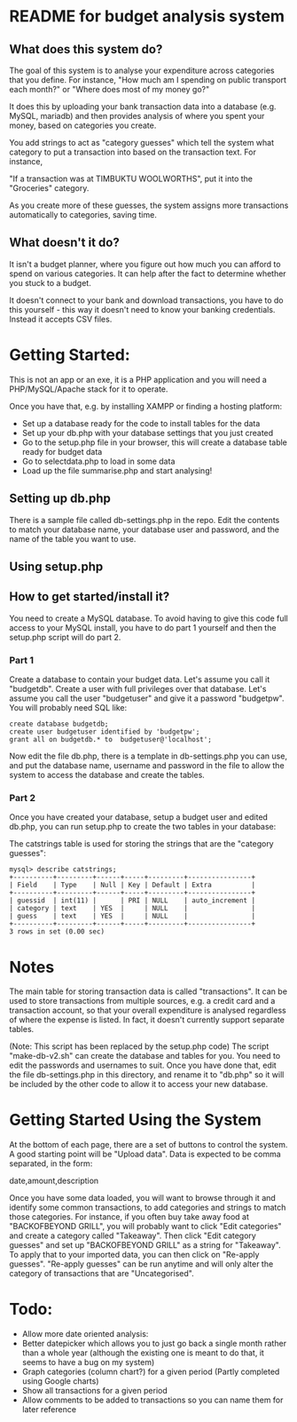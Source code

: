 # README for budget analysis system

## What does this system do?
The goal of this system is to analyse your expenditure across categories that you define.
For instance, "How much am I spending on public transport each month?" or "Where does most of my money go?"

It does this by uploading your bank transaction data into a database (e.g. MySQL,
mariadb) and then provides analysis of where you spent your money,
based on categories you create.

You add strings to act as "category guesses" which tell the system what
category to put a transaction into based on the transaction text. For instance,

"If a transaction was at TIMBUKTU WOOLWORTHS", put it into the "Groceries" category.

As you create more of these guesses, the
system assigns more transactions automatically to categories, saving time.

## What doesn't it do?
It isn't a budget planner, where you figure out how much you can afford
to spend on various categories.  It can help after the fact to determine
whether you stuck to a budget.

It doesn't connect to your bank and download transactions, you have to do
this yourself - this way it doesn't need to know your banking credentials.
Instead it accepts CSV files.

# Getting Started:
This is not an app or an exe, it is a PHP application and you will need
a PHP/MySQL/Apache stack for it to operate.

Once you have that, e.g. by installing XAMPP or finding a hosting platform:

* Set up a database ready for the code to install tables for the data
* Set up your db.php with your database settings that you just created
* Go to the setup.php file in your browser, this will create a database table
ready for budget data
* Go to selectdata.php to load in some data
* Load up the file summarise.php and start analysing!

## Setting up db.php
There is a sample file called db-settings.php in the repo.
Edit the contents to match your database name, your database user
and password, and the name of the table you want to use.

## Using setup.php




## How to get started/install it?
You need to create a MySQL database. To avoid having to give this code full access to
your MySQL install, you have to do part 1 yourself and then the setup.php script
will do part 2.

### Part 1
Create a database to contain your budget data.  Let's assume you call it "budgetdb".
Create a user with full privileges over that database.  Let's assume you call the
user "budgetuser" and give it a password "budgetpw".  You will probably need SQL like:


    create database budgetdb;
    create user budgetuser identified by 'budgetpw';
    grant all on budgetdb.* to  budgetuser@'localhost'; 
    
Now edit the file db.php, there is a template in db-settings.php you can use,
and put the database name, username and password in the file to allow the system
to access the database and create the tables.

### Part 2
Once you have created your database, setup a budget user and edited db.php, you can
run setup.php to create the two tables in your database:


The catstrings table is used for storing the strings that are the
"category guesses":
```
mysql> describe catstrings;
+----------+---------+------+-----+---------+----------------+
| Field    | Type    | Null | Key | Default | Extra          |
+----------+---------+------+-----+---------+----------------+
| guessid  | int(11) |      | PRI | NULL    | auto_increment |
| category | text    | YES  |     | NULL    |                |
| guess    | text    | YES  |     | NULL    |                |
+----------+---------+------+-----+---------+----------------+
3 rows in set (0.00 sec)
```
# Notes
The main table for storing transaction data is called "transactions".
It can be used to store transactions from multiple sources, e.g. a credit
card and a transaction account, so that your overall expenditure is analysed
regardless of where the expense is listed. In fact, it doesn't currently
support separate tables.

(Note: This script has been replaced by the setup.php code)
The script "make-db-v2.sh" can create the database and tables for you.
You need to edit the passwords and usernames to suit.
Once you have done that, edit the file db-settings.php in this directory,
and rename it to "db.php" so it will be included by the other code to allow
it to access your new database.

# Getting Started Using the System
At the bottom of each page, there are a set of buttons to control the
system. A good starting point will be "Upload data".
Data is expected to be comma separated, in the form:

date,amount,description

Once you have some data loaded, you will want to browse through it and
identify some common transactions, to add categories and strings to match
those categories.
For instance, if you often buy take away food at "BACKOFBEYOND GRILL", you will probably
want to click "Edit categories" and create a category called "Takeaway". Then click
"Edit category guesses" and set up "BACKOFBEYOND GRILL" as a string for "Takeaway".
To apply that to your imported data, you can then click on "Re-apply guesses".
"Re-apply guesses" can be run anytime and will only alter the category of transactions
that are "Uncategorised".

# Todo:

* Allow more date oriented analysis:
* Better datepicker which allows you to just go back a single month rather than a whole year
 (although the existing one is meant to do that, it seems to have a bug on my system)
* Graph categories (column chart?) for a given period (Partly completed using Google charts)
* Show all transactions for a given period
* Allow comments to be added to transactions so you can name them for later reference

